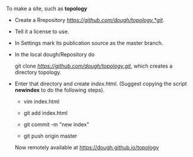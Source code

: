 To make a site, such as **topology**

* Create a Rrepository *https://github.com/dough/topology.*git*.

* Tell it a license to use.

* In Settings mark its publication source as the master branch.

* In the local dough/Repository do 

  git clone *https://github.com/dough/topology.git*, which creates a directory topology.


* Enter that directory and create *index.html*.
  (Suggest copying  the script **newindex** to do the following steps).

  *  vim index.html

  *  git add index.html

  *  git commit -m "new index"

  *  git push origin master

  Now remotely available at
  https://dough.github.io/topology


